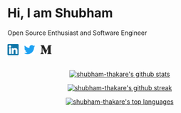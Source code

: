 <h1>Hi, I am Shubham</h1>
<span>Open Source Enthusiast and Software Engineer</span>

<br />
<br />

<div>
  <a href="https://www.linkedin.com/in/shubham-v-thakare" target="_blank"><img src="./icons/linkedin.svg" width="25px"/></a>
  &nbsp;
  <a href="https://twitter.com/_shubhamthakare" target="_blank"><img src="./icons/twitter.svg" width="25px"/></a>
  &nbsp;
  <a href="https://medium.com/@shubham.thakare" target="_blank"><img src="./icons/medium.svg" width="25px"/></a>
</div>

<br />

<div align="center">
  
  [![shubham-thakare's github stats](https://github-readme-stats.vercel.app/api?username=shubham-thakare&theme=blue-green)](#)
  
  [![shubham-thakare's github streak](https://github-readme-streak-stats.herokuapp.com/?user=shubham-thakare&theme=blue-green)](#)
  
  [![shubham-thakare's top languages](https://github-readme-stats.vercel.app/api/top-langs/?username=shubham-thakare&theme=blue-green)](#)

</div>
